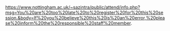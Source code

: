 https://www.nottingham.ac.uk/~sazintra/public/attend/info.php?msg=You%20are%20too%20late%20to%20register%20for%20this%20session.&body=If%20you%20believe%20this%20is%20an%20error,%20please%20inform%20the%20responsible%20staff%20member.